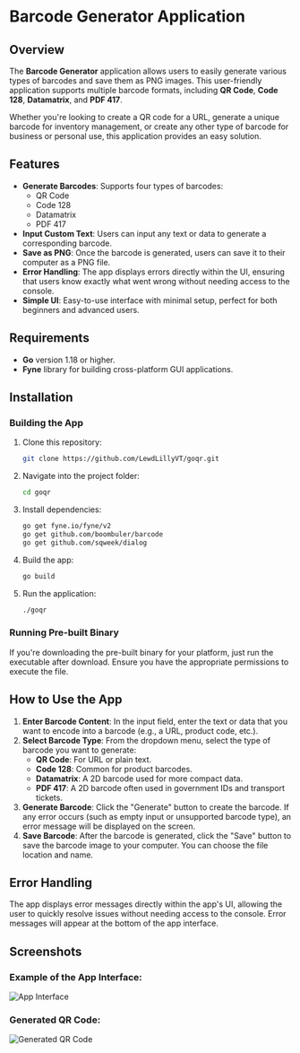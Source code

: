 # Barcode Generator Application

## Overview
The **Barcode Generator** application allows users to easily generate various types of barcodes and save them as PNG images. This user-friendly application supports multiple barcode formats, including **QR Code**, **Code 128**, **Datamatrix**, and **PDF 417**.

Whether you're looking to create a QR code for a URL, generate a unique barcode for inventory management, or create any other type of barcode for business or personal use, this application provides an easy solution.

## Features
- **Generate Barcodes**: Supports four types of barcodes:
  - QR Code
  - Code 128
  - Datamatrix
  - PDF 417
- **Input Custom Text**: Users can input any text or data to generate a corresponding barcode.
- **Save as PNG**: Once the barcode is generated, users can save it to their computer as a PNG file.
- **Error Handling**: The app displays errors directly within the UI, ensuring that users know exactly what went wrong without needing access to the console.
- **Simple UI**: Easy-to-use interface with minimal setup, perfect for both beginners and advanced users.

## Requirements
- **Go** version 1.18 or higher.
- **Fyne** library for building cross-platform GUI applications.

## Installation

### Building the App
1. Clone this repository:
   ```bash
   git clone https://github.com/LewdLillyVT/goqr.git
   ```

2. Navigate into the project folder:
   ```bash
   cd goqr
   ```

3. Install dependencies:
   ```bash
   go get fyne.io/fyne/v2
   go get github.com/boombuler/barcode
   go get github.com/sqweek/dialog
   ```

4. Build the app:
   ```bash
   go build
   ```

5. Run the application:
   ```bash
   ./goqr
   ```

### Running Pre-built Binary
If you're downloading the pre-built binary for your platform, just run the executable after download. Ensure you have the appropriate permissions to execute the file.

## How to Use the App

1. **Enter Barcode Content**: In the input field, enter the text or data that you want to encode into a barcode (e.g., a URL, product code, etc.).
2. **Select Barcode Type**: From the dropdown menu, select the type of barcode you want to generate:
   - **QR Code**: For URL or plain text.
   - **Code 128**: Common for product barcodes.
   - **Datamatrix**: A 2D barcode used for more compact data.
   - **PDF 417**: A 2D barcode often used in government IDs and transport tickets.
3. **Generate Barcode**: Click the "Generate" button to create the barcode. If any error occurs (such as empty input or unsupported barcode type), an error message will be displayed on the screen.
4. **Save Barcode**: After the barcode is generated, click the "Save" button to save the barcode image to your computer. You can choose the file location and name.

## Error Handling
The app displays error messages directly within the app's UI, allowing the user to quickly resolve issues without needing access to the console. Error messages will appear at the bottom of the app interface.

## Screenshots

### Example of the App Interface:
![App Interface](https://cdn.hyrule.pics/feb12619e.png)

### Generated QR Code:
![Generated QR Code](https://cdn.hyrule.pics/e1e1f9c64.png)
